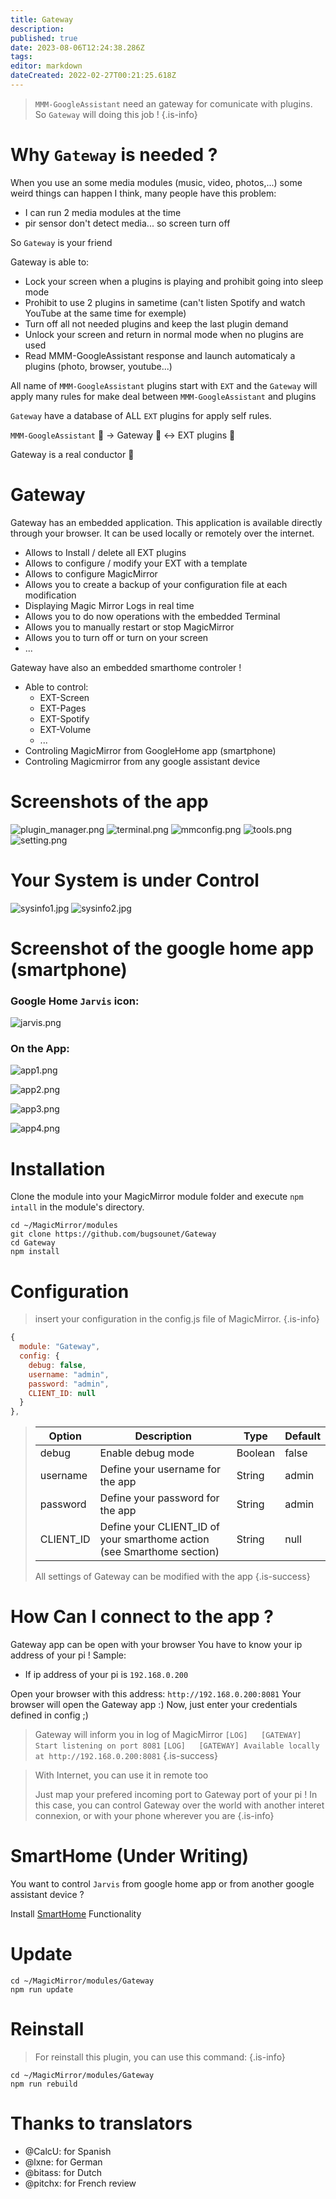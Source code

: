 ```yaml
---
title: Gateway
description: 
published: true
date: 2023-08-06T12:24:38.286Z
tags: 
editor: markdown
dateCreated: 2022-02-27T00:21:25.618Z
---
```


> `MMM-GoogleAssistant` need an gateway for comunicate with plugins.
> So `Gateway` will doing this job !
{.is-info}

# Why `Gateway` is needed ?

When you use an some media modules  (music, video, photos,...) some weird things can happen
I think, many people have this problem:
 * I can run 2 media modules at the time
 * pir sensor don't detect media... so screen turn off
 
So `Gateway` is your friend

Gateway is able to:
 * Lock your screen when a plugins is playing and prohibit going into sleep mode
 * Prohibit to use 2 plugins in sametime (can't listen Spotify and watch YouTube at the same time for exemple)
 * Turn off all not needed plugins and keep the last plugin demand
 * Unlock your screen and return in normal mode when no plugins are used
 * Read MMM-GoogleAssistant response and launch automaticaly a plugins (photo, browser, youtube...)


All name of `MMM-GoogleAssistant` plugins start with `EXT` and the `Gateway` will apply many rules for make deal between `MMM-GoogleAssistant` and plugins

`Gateway` have a database of ALL `EXT` plugins for apply self rules.

`MMM-GoogleAssistant` 💭 -> Gateway 🎼 <-> EXT plugins 🎹

Gateway is a real conductor 🙂

# Gateway

  Gateway has an embedded application.
  This application is available directly through your browser.
  It can be used locally or remotely over the internet.
 
  * Allows to Install / delete all EXT plugins
  * Allows to configure / modify your EXT with a template
  * Allows to configure MagicMirror
  * Allows you to create a backup of your configuration file at each modification
  * Displaying Magic Mirror Logs in real time
  * Allows you to do now operations with the embedded Terminal
  * Allows you to manually restart or stop MagicMirror
  * Allows you to turn off or turn on your screen
  * ...

  Gateway have also an embedded smarthome controler !

  * Able to control:
    * EXT-Screen
    * EXT-Pages
    * EXT-Spotify
    * EXT-Volume
    * ...
  * Controling MagicMirror from GoogleHome app (smartphone)
  * Controling Magicmirror from any google assistant device

# Screenshots of the app
![plugin_manager.png](/resources/gateway/plugin_manager.png)
![terminal.png](/resources/gateway/terminal.png)
![mmconfig.png](/resources/gateway/mmconfig.png)
![tools.png](/resources/gateway/tools.png)
![setting.png](/resources/gateway/setting.png)

# Your System is under Control
![sysinfo1.jpg](/resources/gateway/sysinfo1.jpg)
![sysinfo2.jpg](/resources/gateway/sysinfo2.jpg)


# Screenshot of the google home app (smartphone)

### Google Home `Jarvis` icon:
![jarvis.png](/resources/smarthome/jarvis.png)

### On the App:
![app1.png](/resources/smarthome/app1.png)

![app2.png](/resources/smarthome/app2.png)

![app3.png](/resources/smarthome/app3.png)

![app4.png](/resources/smarthome/app4.png)

# Installation

Clone the module into your MagicMirror module folder and execute `npm intall` in the module's directory.
```
cd ~/MagicMirror/modules
git clone https://github.com/bugsounet/Gateway
cd Gateway
npm install
```

# Configuration
> insert your configuration in the config.js file of MagicMirror.
{.is-info}

```js
{
  module: "Gateway",
  config: {
    debug: false,
    username: "admin",
    password: "admin",
    CLIENT_ID: null
  }
},
```

> | Option  | Description | Type | Default |
> | ------- | --- | --- | --- |
> | debug | Enable debug mode | Boolean | false |
> | username | Define your username for the app | String | admin
> | password | Define your password for the app | String | admin
> | CLIENT_ID | Define your CLIENT_ID of your smarthome action (see Smarthome section) | String | null
> All settings of Gateway can be modified with the app
{.is-success}

# How Can I connect to the app ?

Gateway app can be open with your browser
You have to know your ip address of your pi !
Sample:
 * If ip address of your pi is `192.168.0.200`

Open your browser with this address: `http://192.168.0.200:8081`
Your browser will open the Gateway app :)
Now, just enter your credentials defined in config ;)

> Gateway will inform you in log of MagicMirror 
> `[LOG]   [GATEWAY] Start listening on port 8081`
> `[LOG]   [GATEWAY] Available locally at http://192.168.0.200:8081`
{.is-success}

> With Internet, you can use it in remote too
>
> Just map your prefered incoming port to Gateway port of your pi !
> In this case, you can control Gateway over the world with another interet connexion, or with your phone wherever you are
{.is-info}

# SmartHome (Under Writing)
You want to control `Jarvis` from google home app or from another google assistant device ?

Install [SmartHome](/Gateway/SmartHome) Functionality

# Update
```
cd ~/MagicMirror/modules/Gateway
npm run update
```

# Reinstall
> For reinstall this plugin, you can use this command:
{.is-info}

```
cd ~/MagicMirror/modules/Gateway
npm run rebuild
```

# Thanks to translators

* @CalcU: for Spanish
* @lxne: for German
* @bitass: for Dutch
* @pitchx: for French review

